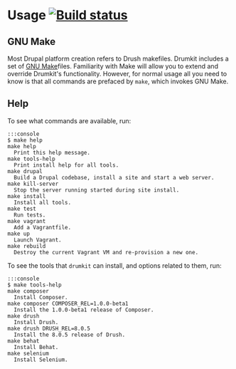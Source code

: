 Usage [![Build status](https://travis-ci.org/ergonlogic/drumkit.svg)](https://travis-ci.org/ergonlogic/drumkit)
=====

GNU Make
--------

Most Drupal platform creation refers to Drush makefiles. Drumkit includes a set
of [GNU Make](https://www.gnu.org/software/make/)files. Familiarity with Make
will allow you to extend and override Drumkit's functionality. However, for
normal usage all you need to know is that all commands are prefaced by `make`,
which invokes GNU Make.


Help
----

To see what commands are available, run:

    :::console
    $ make help
    make help
      Print this help message.
    make tools-help
      Print install help for all tools.
    make drupal
      Build a Drupal codebase, install a site and start a web server.
    make kill-server
      Stop the server running started during site install.
    make install
      Install all tools.
    make test
      Run tests.
    make vagrant
      Add a Vagrantfile.
    make up
      Launch Vagrant.
    make rebuild
      Destroy the current Vagrant VM and re-provision a new one.

To see the tools that `drumkit` can install, and options related to them, run:

    :::console
    $ make tools-help
    make composer
      Install Composer.
    make composer COMPOSER_REL=1.0.0-beta1
      Install the 1.0.0-beta1 release of Composer.
    make drush
      Install Drush.
    make drush DRUSH_REL=8.0.5
      Install the 8.0.5 release of Drush.
    make behat
      Install Behat.
    make selenium
      Install Selenium.


